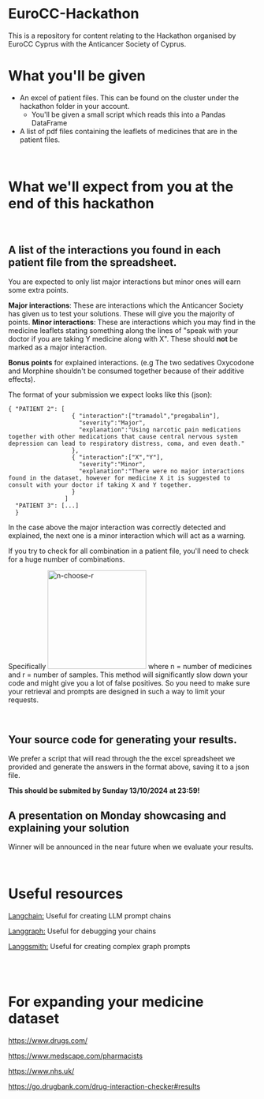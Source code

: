 # EuroCC-Hackathon
This is a repository for content relating to the Hackathon organised by EuroCC Cyprus with the Anticancer Society of Cyprus.

# What you'll be given
* An excel of patient files. This can be found on the cluster under the hackathon folder in your account.
  * You'll be given a small script which reads this into a Pandas DataFrame 
* A list of pdf files containing the leaflets of medicines that are in the patient files.
<br>

# What we'll expect from you at the end of this hackathon

<br>

  
## A list of the interactions you found in each patient file from the spreadsheet. 

You are expected to only list major interactions but minor ones will earn some extra points.
   
  **Major interactions**: These are interactions which the Anticancer Society has given us to test your solutions. These will give you the majority of points.
  **Minor interactions**: These are interactions which you may find in the medicine leaflets stating something along the lines of "speak with your doctor if you are taking Y medicine along with X". These should **not** be marked as a major interaction.
  
  **Bonus points** for explained interactions. (e.g The two sedatives Oxycodone and Morphine shouldn't be consumed together because of their additive effects). 
  
  The format of your submission we expect looks like this (json):
     
  ```
  { "PATIENT 2": [
                    { "interaction":["tramadol","pregabalin"],
                      "severity":"Major",
                      "explanation":"Using narcotic pain medications together with other medications that cause central nervous system depression can lead to respiratory distress, coma, and even death."
                    },
                    { "interaction":["X","Y"],
                      "severity":"Minor",
                      "explanation":"There were no major interactions found in the dataset, however for medicine X it is suggested to consult with your doctor if taking X and Y together.
                    }
                  ]
    "PATIENT 3": [...]
    }
  ```
  
  In the case above the major interaction was correctly detected and explained, the next one is a minor interaction which will act as a warning.
  
  If you try to check for all combination in a patient file, you'll need to check for a huge number of combinations. 
  
  Specifically <img src="https://www.inchcalculator.com/wp-content/uploads/2020/12/combinations-formula.png" alt="n-choose-r" width="200"/> where n = number of medicines and r = number of samples. This method will significantly slow down your code and might give you a lot of false positives. So you need to make sure your retrieval and prompts are designed in such a way to limit your requests.
  
<br>


## Your source code for generating your results.
   
  We prefer a script that will read through the the excel spreadsheet we provided and generate the answers in the format above, saving it to a json file.
  
  ****This should be submited by Sunday 13/10/2024 at 23:59!****

## A presentation on Monday showcasing and explaining your solution

Winner will be announced in the near future when we evaluate your results.

<br>



# Useful resources

[Langchain:](https://python.langchain.com/v0.2/docs/introduction/) Useful for creating LLM prompt chains

[Langgraph:](https://langchain-ai.github.io/langgraph/tutorials/introduction/) Useful for debugging your chains

[Langgsmith:](https://docs.smith.langchain.com/) Useful for creating complex graph prompts

<br>

<br>

# For expanding your medicine dataset

https://www.drugs.com/

https://www.medscape.com/pharmacists

https://www.nhs.uk/ 

https://go.drugbank.com/drug-interaction-checker#results

    
